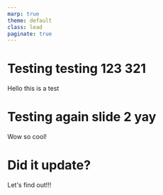 ```yaml
---
marp: true
theme: default
class: lead
paginate: true
---
```


<!-- headingDivider: 1 -->
<!-- backgroundColor: black -->
<!-- class: invert -->

# Testing testing 123 321

Hello this is a test

# Testing again slide 2 yay

Wow so cool!

# Did it update?

Let's find out!!!

